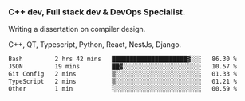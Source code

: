 <h3>C++ dev, Full stack dev & DevOps Specialist.</h3>
<p>Writing a dissertation on compiler design. <p>
<p>C++, QT, Typescript, Python, React, NestJs, Django.</p>

<!--START_SECTION:waka-->

```txt
Bash         2 hrs 42 mins   █████████████████████▓░░░   86.30 %
JSON         19 mins         ██▓░░░░░░░░░░░░░░░░░░░░░░   10.57 %
Git Config   2 mins          ▒░░░░░░░░░░░░░░░░░░░░░░░░   01.33 %
TypeScript   2 mins          ▒░░░░░░░░░░░░░░░░░░░░░░░░   01.21 %
Other        1 min           ░░░░░░░░░░░░░░░░░░░░░░░░░   00.59 %
```

<!--END_SECTION:waka-->
